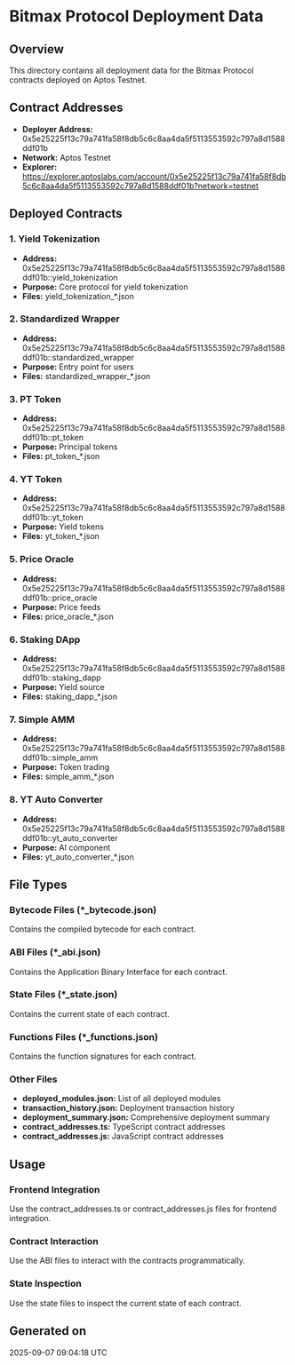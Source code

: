 ﻿# Bitmax Protocol Deployment Data

## Overview
This directory contains all deployment data for the Bitmax Protocol contracts deployed on Aptos Testnet.

## Contract Addresses
- **Deployer Address:** 0x5e25225f13c79a741fa58f8db5c6c8aa4da5f5113553592c797a8d1588ddf01b
- **Network:** Aptos Testnet
- **Explorer:** https://explorer.aptoslabs.com/account/0x5e25225f13c79a741fa58f8db5c6c8aa4da5f5113553592c797a8d1588ddf01b?network=testnet

## Deployed Contracts

### 1. Yield Tokenization
- **Address:** 0x5e25225f13c79a741fa58f8db5c6c8aa4da5f5113553592c797a8d1588ddf01b::yield_tokenization
- **Purpose:** Core protocol for yield tokenization
- **Files:** yield_tokenization_*.json

### 2. Standardized Wrapper
- **Address:** 0x5e25225f13c79a741fa58f8db5c6c8aa4da5f5113553592c797a8d1588ddf01b::standardized_wrapper
- **Purpose:** Entry point for users
- **Files:** standardized_wrapper_*.json

### 3. PT Token
- **Address:** 0x5e25225f13c79a741fa58f8db5c6c8aa4da5f5113553592c797a8d1588ddf01b::pt_token
- **Purpose:** Principal tokens
- **Files:** pt_token_*.json

### 4. YT Token
- **Address:** 0x5e25225f13c79a741fa58f8db5c6c8aa4da5f5113553592c797a8d1588ddf01b::yt_token
- **Purpose:** Yield tokens
- **Files:** yt_token_*.json

### 5. Price Oracle
- **Address:** 0x5e25225f13c79a741fa58f8db5c6c8aa4da5f5113553592c797a8d1588ddf01b::price_oracle
- **Purpose:** Price feeds
- **Files:** price_oracle_*.json

### 6. Staking DApp
- **Address:** 0x5e25225f13c79a741fa58f8db5c6c8aa4da5f5113553592c797a8d1588ddf01b::staking_dapp
- **Purpose:** Yield source
- **Files:** staking_dapp_*.json

### 7. Simple AMM
- **Address:** 0x5e25225f13c79a741fa58f8db5c6c8aa4da5f5113553592c797a8d1588ddf01b::simple_amm
- **Purpose:** Token trading
- **Files:** simple_amm_*.json

### 8. YT Auto Converter
- **Address:** 0x5e25225f13c79a741fa58f8db5c6c8aa4da5f5113553592c797a8d1588ddf01b::yt_auto_converter
- **Purpose:** AI component
- **Files:** yt_auto_converter_*.json

## File Types

### Bytecode Files (*_bytecode.json)
Contains the compiled bytecode for each contract.

### ABI Files (*_abi.json)
Contains the Application Binary Interface for each contract.

### State Files (*_state.json)
Contains the current state of each contract.

### Functions Files (*_functions.json)
Contains the function signatures for each contract.

### Other Files
- **deployed_modules.json:** List of all deployed modules
- **transaction_history.json:** Deployment transaction history
- **deployment_summary.json:** Comprehensive deployment summary
- **contract_addresses.ts:** TypeScript contract addresses
- **contract_addresses.js:** JavaScript contract addresses

## Usage

### Frontend Integration
Use the contract_addresses.ts or contract_addresses.js files for frontend integration.

### Contract Interaction
Use the ABI files to interact with the contracts programmatically.

### State Inspection
Use the state files to inspect the current state of each contract.

## Generated on
2025-09-07 09:04:18 UTC
